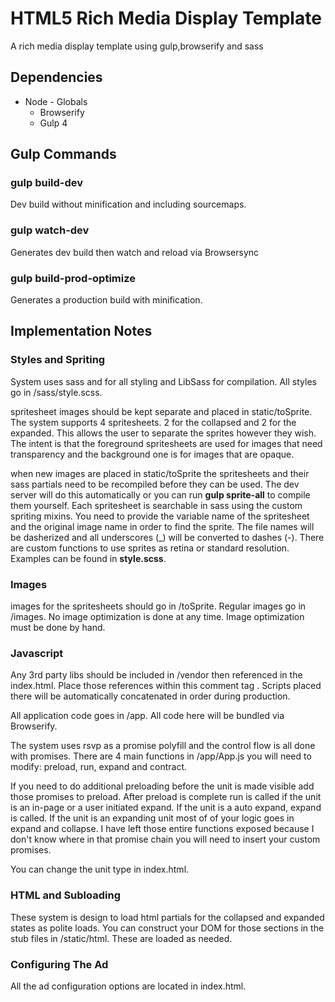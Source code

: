 # HTML5 Rich Media Display Template

A rich media display template using gulp,browserify and sass

## Dependencies

* Node - Globals
    * Browserify
    * Gulp 4

## Gulp Commands

### gulp build-dev

Dev build without minification and including sourcemaps.

### gulp watch-dev

Generates dev build then watch and reload via Browsersync

### gulp build-prod-optimize

Generates a production build with minification.


## Implementation Notes

### Styles and Spriting

System uses sass and for all styling and LibSass for compilation. All styles go in /sass/style.scss.

spritesheet images should be kept separate and placed in static/toSprite. The system supports 4 spritesheets. 2 for the collapsed and 2 for the expanded. This allows the user to separate the sprites however they wish. The intent is that the foreground spritesheets are used for images that need transparency and the background one is for images that are opaque.

when new images are placed in static/toSprite the spritesheets and their sass partials need to be recompiled before they can be used. The dev server will do this automatically or you can run **gulp sprite-all** to compile them yourself. Each spritesheet is searchable in sass using the custom spriting mixins. You need to provide the variable name of the spritesheet and the original image name in order to find the sprite. The file names will be dasherized and all underscores (_) will be converted to dashes (-). There are custom functions to use sprites as retina or standard resolution. Examples can be found in **style.scss**.


### Images

images for the spritesheets should go in /toSprite. Regular images go in /images. No image optimization is done at any time. Image optimization must be done by hand.

### Javascript

Any 3rd party libs should be included in /vendor then referenced in the index.html. Place those references within this comment tag <!-- build:js js/vendor.js -->. Scripts placed there will be automatically concatenated in order during production.

All application code goes in /app. All code here will be bundled via Browserify.

The system uses rsvp as a promise polyfill and the control flow is all done with promises. There are 4 main functions in /app/App.js you will need to modify: preload, run, expand and contract.

If you need to do additional preloading before the unit is made visible add those promises to preload. After preload is complete run is called if the unit is an in-page or a user initiated expand. If the unit is a auto expand, expand is called. If the unit is an expanding unit most of of your logic goes in expand and collapse. I have left those entire functions exposed because I don't know where in that promise chain you will need to insert your custom promises.

You can change the unit type in index.html.

### HTML and Subloading

These system is design to load html partials for the collapsed and expanded states as polite loads. You can construct your DOM for those sections in the stub files in /static/html. These are loaded as needed.

### Configuring The Ad

All the ad configuration options are located in index.html.
